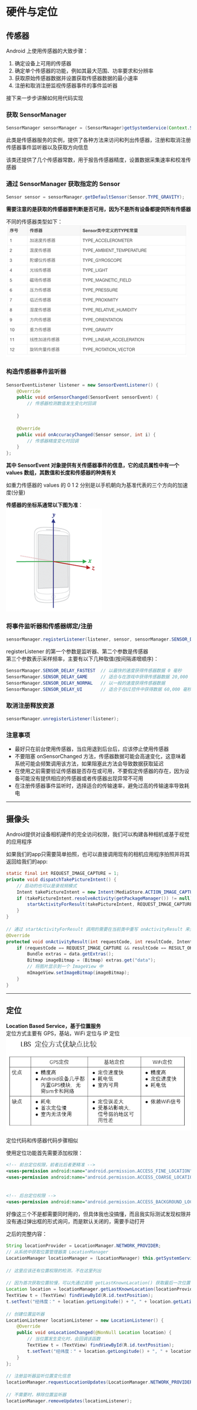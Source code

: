 # 硬件与定位
## 传感器
Android 上使用传感器的大致步骤：  
1. 确定设备上可用的传感器  
2. 确定单个传感器的功能，例如其最大范围、功率要求和分辨率  
3. 获取原始传感器数据并设置获取传感器数据的最小速率  
4. 注册和取消注册监视传感器事件的事件监听器  

接下来一步步讲解如何用代码实现  

### 获取 SensorManager
``` Java
SensorManager sensorManager = (SensorManager)getSystemService(Context.SENSOR_SERVICE);
```

此类是传感器服务的实例，提供了各种方法来访问和列出传感器，注册和取消注册传感器事件监听器以及获取方向信息  

该类还提供了几个传感器常数，用于报告传感器精度，设置数据采集速率和校准传感器  

### 通过 SensorManager 获取指定的 Sensor
``` Java
Sensor sensor = sensorManager.getDefaultSensor(Sensor.TYPE_GRAVITY);
```

**需要注意的是获取的传感器要判断是否可用，因为不是所有设备都提供所有传感器**  

不同的传感器类型如下：  
![传感器类型](img/SensorType.png)  

### 构造传感器事件监听器
``` Java
SensorEventListener listener = new SensorEventListener() {
    @Override
    public void onSensorChanged(SensorEvent sensorEvent) {
        // 传感器检测数值发生变化时回调
        
    }

    @Override
    public void onAccuracyChanged(Sensor sensor, int i) {
        // 传感器精度变化时回调
    }
};
```

**其中 SensorEvent 对象提供有关传感器事件的信息，它的成员属性中有一个 values 数组，其数值和长度和传感器的种类有关**  

如重力传感器的 values 的 0 1 2 分别是以手机朝向为基准代表的三个方向的加速度(分量)  

**传感器的坐标系通常以下图为准**：  
![传感器坐标系](img/传感器坐标系.png)  

### 将事件监听器和传感器绑定/注册
``` Java
sensorManager.registerListener(listener, sensor, sensorManager.SENSOR_DELAY_NORMAL);
```

registerListener 的第一个参数是监听器、第二个参数是传感器  
第三个参数表示采样频率，主要有以下几种取值(按间隔递增顺序)：  
``` Java
SensorManager.SENSOR_DELAY_FASTEST  // 以最快的速度获得传感器数据 0 毫秒
SensorManager.SENSOR_DELAY_GAME     // 适合与在游戏中获得传感器数据 20,000 毫秒
SensorManager.SENSOR_DELAY_NORMAL   // 以一般的速度获得传感器数据
SensorManager.SENSOR_DELAY_UI       // 适合于在UI控件中获得数据 60,000 毫秒
```

### 取消注册释放资源
``` Java
sensorManager.unregisterListener(listener);
```

### 注意事项
* 最好只在前台使用传感器，当应用退到后台后，应该停止使用传感器  
* 不要阻塞 onSensorChanged 方法，传感器数据可能会高速变化，这意味着系统可能会频繁调用该方法，如果阻塞此方法会导致数据获取延迟  
* 在使用之前需要验证传感器是否存在或可用，不要假定传感器的存在，因为设备可能没有提供相应的传感器或者传感器出现异常不可用  
* 在注册传感器事件监听时，选择适合的传输速率，避免过高的传输速率导致耗电  

-----------------
## 摄像头
Android提供对设备相机硬件的完全访问权限，我们可以构建各种相机或基于视觉的应用程序  

如果我们的app只需要简单拍照，也可以直接调用现有的相机应用程序拍照并将其返回给我们的app:  
``` Java
static final int REQUEST_IMAGE_CAPTURE = 1;
private void dispatchTakePictureIntent() {
    // 启动的也可以是录视频模式
    Intent takePictureIntent = new Intent(MediaStore.ACTION_IMAGE_CAPTURE);
    if (takePictureIntent.resolveActivity(getPackageManager()) != null) {
        startActivityForResult(takePictureIntent, REQUEST_IMAGE_CAPTURE);
    }
}

// 通过 startActivityForResult 调用的需要在当前类中重写 onActivityResult 来处理返回数据
@Override
protected void onActivityResult(int requestCode, int resultCode, Intent data) {
    if (requestCode == REQUEST_IMAGE_CAPTURE && resultCode == RESULT_OK) {
        Bundle extras = data.getExtras();
        Bitmap imageBitmap = (Bitmap) extras.get("data");
        // 将图片显示到一个 ImageView 中
        mImageView.setImageBitmap(imageBitmap);
    }
}
```

---------------
## 定位
**Location Based Service，基于位置服务**  
定位方式主要有 GPS，基站，WiFi 定位与 IP 定位  
![定位方式比较](img/定位方式比较.png)  

定位代码和传感器代码步骤相似  

使用定位功能首先需要添加权限：  
``` XML
<!-- 前台定位权限，前者比后者更精准 -->
<uses-permission android:name="android.permission.ACCESS_FINE_LOCATION" />
<uses-permission android:name="android.permission.ACCESS_COARSE_LOCATION" />


<!-- 后台定位权限 -->
<uses-permission android:name="android.permission.ACCESS_BACKGROUND_LOCATION" />
```


好像这三个不是都需要同时用的，但具体我也没搞懂，而且我实际测试发现权限并没有通过弹出框的形式询问，而是默认关闭的，需要手动打开  

之后的完整内容：  
``` Java
String locationProvider = LocationManager.NETWORK_PROVIDER;
// 从系统中获取位置管理器类 LocationManager
LocationManager locationManager = (LocationManager) this.getSystemService(Context.LOCATION_SERVICE);

// 这里应该还有位置权限的检测，不在这里列出

// 因为首次获取位置较慢，可以先通过调用 getLastKnownLacation() 获取最后一次位置
Location location = locationManager.getLastKnownLocation(locationProvider);
TextView t = (TextView) findViewById(R.id.textPosition);
t.setText("经纬度：" + location.getLongitude() + ", " + location.getLatitude());

// 创建位置监听器
LocationListener locationListener = new LocationListener() {
    @Override
    public void onLocationChanged(@NonNull Location location) {
        // 当位置发生变化时，会回调该函数
        TextView t = (TextView) findViewById(R.id.textPosition);
        t.setText("经纬度：" + location.getLongitude() + ", " + location.getLatitude());
    }
};

// 注册监听器监听位置变化信息
locationManager.requestLocationUpdates(LocationManager.NETWORK_PROVIDER, 0, 0, locationListener);

// 不需要时，移除位置监听器
locationManager.removeUpdates(locationListener);
```